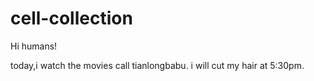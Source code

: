 # cell-collection

Hi humans!

today,i watch the movies call tianlongbabu.
i will cut my hair at 5:30pm.
